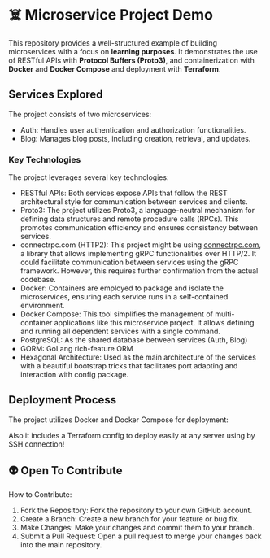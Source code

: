 # ☠️ Microservice Project Demo
This repository provides a well-structured example of building microservices with a focus on **learning purposes**. It demonstrates the use of RESTful APIs with **Protocol Buffers (Proto3)**, and containerization with **Docker** and **Docker Compose** and deployment with **Terraform**.

## Services Explored
The project consists of two microservices:

- Auth: Handles user authentication and authorization functionalities.  
- Blog: Manages blog posts, including creation, retrieval, and updates.
  
### Key Technologies
The project leverages several key technologies:

- RESTful APIs: Both services expose APIs that follow the REST architectural style for communication between services and clients.  
- Proto3: The project utilizes Proto3, a language-neutral mechanism for defining data structures and remote procedure calls (RPCs). This promotes communication efficiency and ensures consistency between services.  
- connectrpc.com (HTTP2): This project might be using [connectrpc.com](https://connectrpc.com), a library that allows implementing gRPC functionalities over HTTP/2. It could facilitate communication between services using the gRPC framework. However, this requires further confirmation from the actual codebase.  
- Docker: Containers are employed to package and isolate the microservices, ensuring each service runs in a self-contained environment.  
- Docker Compose: This tool simplifies the management of multi-container applications like this microservice project. It allows defining and running all dependent services with a single command.
- PostgreSQL: As the shared database between services (Auth, Blog)
- GORM: GoLang rich-feature ORM
- Hexagonal Architecture: Used as the main architecture of the services with a beautiful bootstrap tricks that facilitates port adapting and interaction with config package.

## Deployment Process
The project utilizes Docker and Docker Compose for deployment:

Also it includes a Terraform config to deploy easily at any server using by SSH connection! 

## 👽 Open To Contribute

How to Contribute:

1. Fork the Repository: Fork the repository to your own GitHub account.
1. Create a Branch: Create a new branch for your feature or bug fix.
1. Make Changes: Make your changes and commit them to your branch.
1. Submit a Pull Request: Open a pull request to merge your changes back into the main repository.
